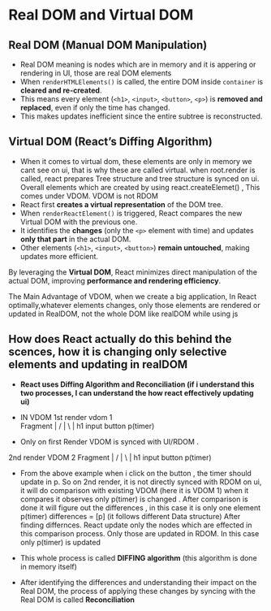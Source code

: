 # Real DOM and Virtual DOM

## Real DOM (Manual DOM Manipulation)

- Real DOM meaning is  nodes which are in memory and it is appering or rendering in UI, those are real DOM elements  
- When `renderHTMLElements()` is called, the entire DOM inside `container` is **cleared and re-created**.
- This means every element (`<h1>`, `<input>`, `<button>`, `<p>`) is **removed and replaced**, even if only the time has changed.
- This makes updates inefficient since the entire subtree is reconstructed.

## Virtual DOM (React’s Diffing Algorithm)

- When it comes to virtual dom, these elements are only in memory we cant see on ui, that is why these are called virtual. when root.render is called, react prepares Tree structure and tree structure is synced on ui. Overall elements which are created by using react.createElemet() , This comes under VDOM. VDOM is not RDOM
- React first **creates a virtual representation** of the DOM tree.
- When `renderReactElement()` is triggered, React compares the new Virtual DOM with the previous one.
- It identifies the **changes** (only the `<p>` element with time) and updates **only that part** in the actual DOM.
- Other elements (`<h1>`, `<input>`, `<button>`) **remain untouched**, making updates more efficient.

By leveraging the **Virtual DOM**, React minimizes direct manipulation of the actual DOM, improving **performance and rendering efficiency**.

The Main Advantage of VDOM, when we create a big application, In React optimally,whatever elements changes, only those elements are rendered or updated in RealDOM, not the whole DOM like realDOM while using js

## How does React actually do this behind the scences, how it is changing only selective elements and updating in realDOM

- **React uses Diffing Algorithm and Reconciliation (if i understand this two processes, I can understand the how react effectively updating ui)**

- IN VDOM
1st render vdom 1  
Fragment
  |
/  |      \       |
h1 input  button   p(timer)

- Only on first Render VDOM is synced with UI/RDOM .

2nd render
VDOM 2
Fragment
  |
/  |      \       |
h1 input  button   p(timer)

- From the above example when i click on the button , the timer should update in p. So on 2nd render, it is not directly synced with RDOM on ui, it will do comparison with existing VDOM (here it is VDOM 1) when it compares it observes only p(timer) is changed . After comparison is done it will figure out the differences , in this case it is only one element p(timer) differences = [p] (it follows different Data structure)
After finding differnces. React update only the nodes which are effected in this comparison process. Only those are updated in RDOM. In this case only p(timer) is updated

- This whole process is called **DIFFING algorithm** (this algorithm is done in memory itself)

- After identifying the differences and understanding their impact on the Real DOM, the process of applying these changes by syncing with the Real DOM is called **Reconciliation**
